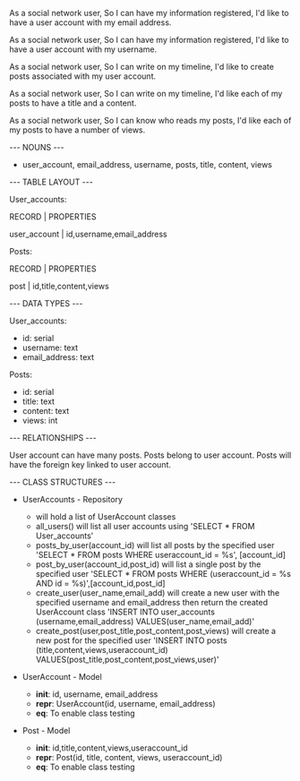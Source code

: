 As a social network user,
So I can have my information registered,
I'd like to have a user account with my email address.

As a social network user,
So I can have my information registered,
I'd like to have a user account with my username.

As a social network user,
So I can write on my timeline,
I'd like to create posts associated with my user account.

As a social network user,
So I can write on my timeline,
I'd like each of my posts to have a title and a content.

As a social network user,
So I can know who reads my posts,
I'd like each of my posts to have a number of views.

--- NOUNS ---

 * user_account, email_address, username, posts, title, content, views

--- TABLE LAYOUT --- 

User_accounts:

RECORD | PROPERTIES

user_account | id,username,email_address

Posts:

RECORD | PROPERTIES

post   | id,title,content,views


--- DATA TYPES ---

User_accounts:
 * id: serial
 * username: text
 * email_address: text

Posts:
 * id: serial
 * title: text
 * content: text
 * views: int

--- RELATIONSHIPS --- 

User account can have many posts. Posts belong to user account. Posts will have the foreign key linked to user account.

--- CLASS STRUCTURES ---

* UserAccounts - Repository
    * will hold a list of UserAccount classes
    * all_users() will list all user accounts using 'SELECT * FROM User_accounts'
    * posts_by_user(account_id) will list all posts by the specified user 
        'SELECT * FROM posts WHERE useraccount_id = %s', [account_id]
    * post_by_user(account_id,post_id) will list a single post by the specified user 
    'SELECT * FROM posts WHERE (useraccount_id = %s AND id = %s)',[account_id,post_id]
    * create_user(user_name,email_add) will create a new user with the specified username and email_address then return the created UserAccount class
    'INSERT INTO user_accounts (username,email_address) VALUES(user_name,email_add)'
    * create_post(user,post_title,post_content,post_views) will create a new post for the specified user
    'INSERT INTO posts (title,content,views,useraccount_id) VALUES(post_title,post_content,post_views,user)'

* UserAccount - Model
    * __init__: id, username, email_address
    * __repr__: UserAccount(id, username, email_address)
    * __eq__: To enable class testing

* Post - Model
    * __init__: id,title,content,views,useraccount_id
    * __repr__: Post(id, title, content, views, useraccount_id)
    * __eq__: To enable class testing